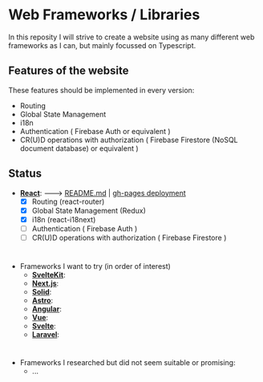 # Web Frameworks / Libraries

In this reposity I will strive to create a website using as many different web frameworks as I can, but mainly focussed on Typescript.

## Features of the website

These features should be implemented in every version:
 - Routing
 - Global State Management
 - i18n
 - Authentication ( Firebase Auth or equivalent )
 - CR(U)D operations with authorization ( Firebase Firestore (NoSQL document database) or equivalent )

## Status

  - [**React**](https://reactjs.org/):  ---> [README.md]()  |  [gh-pages deployment](https://belgiannoise.github.io/web-frameworks/react/build/#/)
    - [x] Routing (react-router)
    - [x] Global State Management (Redux)
    - [x] i18n (react-i18next)
    - [ ] Authentication ( Firebase Auth )
    - [ ] CR(U)D operations with authorization ( Firebase Firestore )

#
  - Frameworks I want to try (in order of interest)
    - [**SvelteKit**](https://kit.svelte.dev/):
    - [**Next.js**](https://nestjs.com/):
    - [**Solid**](https://www.solidjs.com/):
    - [**Astro**](https://astro.build/):
    - [**Angular**](https://angular.io/):
    - [**Vue**](https://vuejs.org/):
    - [**Svelte**](https://svelte.dev/):
    - [**Laravel**](https://laravel.com/):

#

  - Frameworks I researched but did not seem suitable or promising:
    - ...
